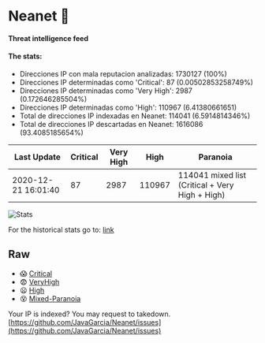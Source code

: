 # Neanet :hocho:
#### Threat intelligence feed
#### The stats:

- Direcciones IP con mala reputacion analizadas: 1730127 (100%)
- Direcciones IP determinadas como 'Critical':  87 (0.00502853258749%)
- Direcciones IP determinadas como 'Very High':  2987 (0.172646285504%)
- Direcciones IP determinadas como 'High':  110967 (6.41380661651)
- Total de direcciones IP indexadas en Neanet:  114041 (6.5914814346%)
- Total de direcciones IP descartadas en Neanet:  1616086 (93.4085185654%)

| Last Update | Critical | Very High | High | Paranoia |
| --- | --- | --- | --- | --- |
| 2020-12-21 16:01:40 | 87 | 2987 | 110967 | 114041 mixed list (Critical + Very High + High)|

![Stats](https://docs.google.com/spreadsheets/d/e/2PACX-1vSnaNMIXVabIpDJjufMlzH7poXnshF3mgd8Is1g9ytUEzVsP5my4Trn8f-xkoLLQ38xpL3HtmUexLo6/pubchart?oid=501124687&format=image)

For the historical stats go to: [link](/stats.csv)
## Raw
- :scream: [Critical](https://raw.githubusercontent.com/JavaGarcia/Neanet/master/blacklists/neanet_critical.txt)
- :fearful: [VeryHigh](https://raw.githubusercontent.com/JavaGarcia/Neanet/master/blacklists/neanet_veryHigh.txtt)
- :frowning: [High](https://raw.githubusercontent.com/JavaGarcia/Neanet/master/blacklists/neanet_high.txt)
- :dizzy_face: [Mixed-Paranoia](https://raw.githubusercontent.com/JavaGarcia/Neanet/master/blacklists/neanet_all.txt)


Your IP is indexed? You may request to takedown. [https://github.com/JavaGarcia/Neanet/issues](https://github.com/JavaGarcia/Neanet/issues)

























































































































































































































































































































































































































































































































































































































































































































































































































































































































































































































































































































































































































































































































































































































































































































































































































































































































































































































































































































































































































































































































































































































































































































































































































































































































































































































































































































































































































































































































































































































































